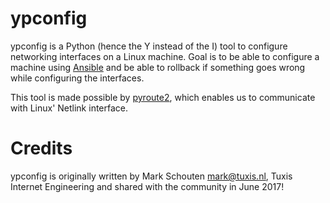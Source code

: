 ypconfig
========

ypconfig is a Python (hence the Y instead of the I) tool to configure networking interfaces on a Linux machine. Goal is to be able to configure a machine using [Ansible](http://ansible.com) and be able to rollback if something goes wrong while configuring the interfaces.

This tool is made possible by [pyroute2](https://github.com/svinota/pyroute2), which enables us to communicate with Linux' Netlink interface.


Credits
=======

ypconfig is originally written by Mark Schouten <mark@tuxis.nl>, Tuxis Internet Engineering and shared with the community in June 2017!
